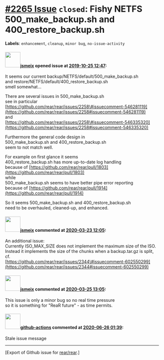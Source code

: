 [\#2265 Issue](https://github.com/rear/rear/issues/2265) `closed`: Fishy NETFS 500\_make\_backup.sh and 400\_restore\_backup.sh
===============================================================================================================================

**Labels**: `enhancement`, `cleanup`, `minor bug`, `no-issue-activity`

#### <img src="https://avatars.githubusercontent.com/u/1788608?u=925fc54e2ce01551392622446ece427f51e2f0ce&v=4" width="50">[jsmeix](https://github.com/jsmeix) opened issue at [2019-10-25 12:47](https://github.com/rear/rear/issues/2265):

It seems our current backup/NETFS/default/500\_make\_backup.sh  
and restore/NETFS/default/400\_restore\_backup.sh  
smell somewhat...

There are several issues in 500\_make\_backup.sh  
see in particular  
[https://github.com/rear/rear/issues/2258\#issuecomment-546281119](https://github.com/rear/rear/issues/2258#issuecomment-546281119)  
and  
[https://github.com/rear/rear/issues/2258\#issuecomment-546335320](https://github.com/rear/rear/issues/2258#issuecomment-546335320)

Furthermore the general code design in  
500\_make\_backup.sh and 400\_restore\_backup.sh  
seem to not match well.

For example on first glance it seems  
400\_restore\_backup.sh has more up-to-date log handling  
because of
[https://github.com/rear/rear/pull/1803](https://github.com/rear/rear/pull/1803)  
while  
500\_make\_backup.sh seems to have better pipe error reporting  
because of
[https://github.com/rear/rear/pull/1914](https://github.com/rear/rear/pull/1914)

So it seems 500\_make\_backup.sh and 400\_restore\_backup.sh  
need to be overhauled, cleaned-up, and enhanced.

#### <img src="https://avatars.githubusercontent.com/u/1788608?u=925fc54e2ce01551392622446ece427f51e2f0ce&v=4" width="50">[jsmeix](https://github.com/jsmeix) commented at [2020-03-23 12:05](https://github.com/rear/rear/issues/2265#issuecomment-602551393):

An additional issue:  
Currently ISO\_MAX\_SIZE does not implement the maximum size of the
ISO.  
Instead it implements the size of the chunks when a backup.tar.gz is
split, cf.  
[https://github.com/rear/rear/issues/2344\#issuecomment-602550299](https://github.com/rear/rear/issues/2344#issuecomment-602550299)

#### <img src="https://avatars.githubusercontent.com/u/1788608?u=925fc54e2ce01551392622446ece427f51e2f0ce&v=4" width="50">[jsmeix](https://github.com/jsmeix) commented at [2020-03-25 13:05](https://github.com/rear/rear/issues/2265#issuecomment-603827367):

This issue is only a minor bug so no real time pressure  
so it is something for "ReaR future" - as time permits.

#### <img src="https://avatars.githubusercontent.com/in/15368?v=4" width="50">[github-actions](https://github.com/apps/github-actions) commented at [2020-06-26 01:39](https://github.com/rear/rear/issues/2265#issuecomment-649900635):

Stale issue message

------------------------------------------------------------------------

\[Export of Github issue for
[rear/rear](https://github.com/rear/rear).\]

